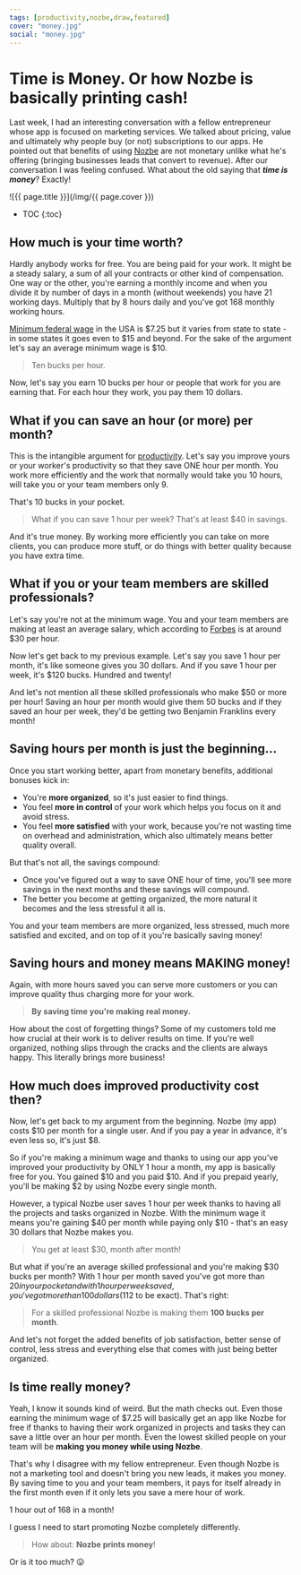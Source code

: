 ```yaml
---
tags: [productivity,nozbe,draw,featured]
cover: "money.jpg"
social: "money.jpg"
---
```


# Time is Money. Or how Nozbe is basically printing cash!

Last week, I had an interesting conversation with a fellow entrepreneur whose app is focused on marketing services. We talked about pricing, value and ultimately why people buy (or not) subscriptions to our apps. He pointed out that benefits of using [Nozbe][n] are not monetary unlike what he's offering (bringing businesses leads that convert to revenue). After our conversation I was feeling confused. What about the old saying that ***time is money***? Exactly!

<!--More-->

![{{ page.title }}](/img/{{ page.cover }})

* TOC
{:toc}

## How much is your time worth?

Hardly anybody works for free. You are being paid for your work. It might be a steady salary, a sum of all your contracts or other kind of compensation. One way or the other, you're earning a monthly income and when you divide it by number of days in a month (without weekends) you have 21 working days. Multiply that by 8 hours daily and you've got 168 monthly working hours.

[Minimum federal wage](https://www.minimum-wage.org/wage-by-state) in the USA is $7.25 but it varies from state to state - in some states it goes even to $15 and beyond. For the sake of the argument let's say an average minimum wage is $10.

> Ten bucks per hour.

Now, let's say you earn 10 bucks per hour or people that work for you are earning that. For each hour they work, you pay them 10 dollars.

## What if you can save an hour (or more) per month?

This is the intangible argument for [productivity](/productivity). Let's say you improve yours or your worker's productivity so that they save ONE hour per month. You work more efficiently and the work that normally would take you 10 hours, will take you or your team members only 9.

That's 10 bucks in your pocket.

> What if you can save 1 hour per week? That's at least $40 in savings.

And it's true money. By working more efficiently you can take on more clients, you can produce more stuff, or do things with better quality because you have extra time.

## What if you or your team members are skilled professionals?

Let's say you're not at the minimum wage. You and your team members are making at least an average salary, which according to [Forbes](https://www.forbes.com/advisor/business/average-salary-by-state/) is at around $30 per hour.

Now let's get back to my previous example. Let's say you save 1 hour per month, it's like someone gives you 30 dollars. And if you save 1 hour per week, it's $120 bucks. Hundred and twenty!

And let's not mention all these skilled professionals who make $50 or more per hour! Saving an hour per month would give them 50 bucks and if they saved an hour per week, they'd be getting two Benjamin Franklins every month!

## Saving hours per month is just the beginning…

Once you start working better, apart from monetary benefits, additional bonuses kick in:

- You're **more organized**, so it's just easier to find things.
- You feel **more in control** of your work which helps you focus on it and avoid stress.
- You feel **more satisfied** with your work, because you're not wasting time on overhead and administration, which also ultimately means better quality overall.

But that's not all, the savings compound:

- Once you've figured out a way to save ONE hour of time, you'll see more savings in the next months and these savings will compound.
- The better you become at getting organized, the more natural it becomes and the less stressful it all is.

You and your team members are more organized, less stressed, much more satisfied and excited, and on top of it you're basically saving money!

## Saving hours and money means MAKING money!

Again, with more hours saved you can serve more customers or you can improve quality thus charging more for your work.

> **By saving time you're making real money.**

How about the cost of forgetting things? Some of my customers told me how crucial at their work is to deliver results on time. If you're well organized, nothing slips through the cracks and the clients are always happy. This literally brings more business!

## How much does improved productivity cost then?

Now, let's get back to my argument from the beginning. Nozbe (my app) costs $10 per month for a single user. And if you pay a year in advance, it's even less so, it's just $8.

So if you're making a minimum wage and thanks to using our app you've improved your productivity by ONLY 1 hour a month, my app is basically free for you. You gained $10 and you paid $10. And if you prepaid yearly, you'll be making $2 by using Nozbe every single month.

However, a typical Nozbe user saves 1 hour per week thanks to having all the projects and tasks organized in Nozbe. With the minimum wage it means you're gaining $40 per month while paying only $10 - that's an easy 30 dollars that Nozbe makes you.

> You get at least $30, month after month!

But what if you're an average skilled professional and you're making $30 bucks per month? With 1 hour per month saved you've got more than $20 in your pocket and with 1 hour per week saved, you've got more than 100 dollars ($112 to be exact). That's right:

> For a skilled professional Nozbe is making them **100 bucks per month**.

And let's not forget the added benefits of job satisfaction, better sense of control, less stress and everything else that comes with just being better organized.

## Is time really money?

Yeah, I know it sounds kind of weird. But the math checks out. Even those earning the minimum wage of $7.25 will basically get an app like Nozbe for free if thanks to having their work organized in projects and tasks they can save a little over an hour per month. Even the lowest skilled people on your team will be **making you money while using Nozbe**.

That's why I disagree with my fellow entrepreneur. Even though Nozbe is not a marketing tool and doesn't bring you new leads, it makes you money. By saving time to you and your team members, it pays for itself already in the first month even if it only lets you save a mere hour of work.

1 hour out of 168 in a month!

I guess I need to start promoting Nozbe completely differently.

> How about: **Nozbe prints money**!

Or is it too much? 😛

[n]: https://michael.gratis/nozbe
[np]: https://michael.gratis/nozbepersonal